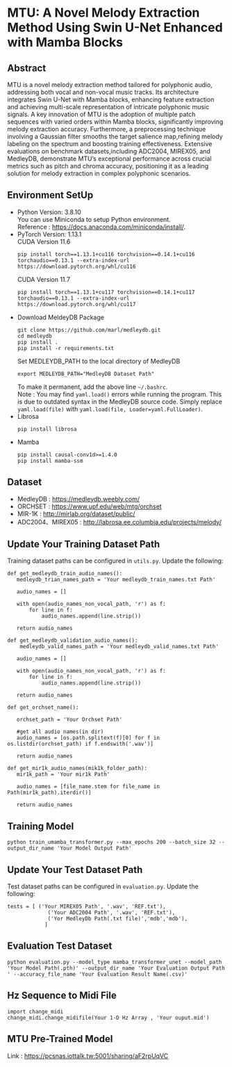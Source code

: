 # MTU: A Novel Melody Extraction Method Using Swin U-Net Enhanced with Mamba Blocks
## Abstract
MTU is a novel melody extraction method tailored
for polyphonic audio, addressing both vocal and non-vocal music
tracks. Its architecture integrates Swin U-Net with Mamba
blocks, enhancing feature extraction and achieving multi-scale
representation of intricate polyphonic music signals. A key
innovation of MTU is the adoption of multiple patch sequences
with varied orders within Mamba blocks, significantly improving melody extraction accuracy. 
Furthermore, a preprocessing technique involving a Gaussian filter smooths the target salience map,refining melody labeling on the spectrum and boosting training effectiveness. 
Extensive evaluations on benchmark datasets,including ADC2004, MIREX05, and MedleyDB, demonstrate
MTU’s exceptional performance across crucial metrics such as
pitch and chroma accuracy, positioning it as a leading solution
for melody extraction in complex polyphonic scenarios.


## Environment SetUp
- Python Version: 3.8.10  
  You can use Miniconda to setup Python environment.  
  Reference : https://docs.anaconda.com/miniconda/install/.
- PyTorch Version: 1.13.1  
  CUDA Version 11.6
  ```
  pip install torch==1.13.1+cu116 torchvision==0.14.1+cu116 torchaudio==0.13.1 --extra-index-url https://download.pytorch.org/whl/cu116
  ```
  CUDA Version 11.7
  ```
  pip install torch==1.13.1+cu117 torchvision==0.14.1+cu117 torchaudio==0.13.1 --extra-index-url https://download.pytorch.org/whl/cu117
  ```
- Download MeldeyDB Package
  ```
  git clone https://github.com/marl/medleydb.git
  cd medleydb
  pip install .
  pip install -r requirements.txt
  ```
  Set MEDLEYDB_PATH to the local directory of MedleyDB
  ```
  export MEDLEYDB_PATH="MedleyDB Dataset Path"
  ```
  To make it permanent, add the above line ```~/.bashrc```.  
  Note : You may find ```yaml.load()``` errors while running the program. This is due to outdated syntax in the MedleyDB source code. Simply replace ```yaml.load(file)``` with ```yaml.load(file, Loader=yaml.FullLoader)```.
- Librosa
  ```
  pip install librosa
  ```
- Mamba
  ```
  pip install causal-conv1d>=1.4.0
  pip install mamba-ssm
  ```
## Dataset 
- MedleyDB : https://medleydb.weebly.com/
- ORCHSET : https://www.upf.edu/web/mtg/orchset
- MIR-1K : http://mirlab.org/dataset/public/
- ADC2004、MIREX05 : http://labrosa.ee.columbia.edu/projects/melody/

## Update Your Training Dataset Path
Training dataset paths can be configured in  ```utils.py```. Update the following: 
 ```
def get_medleydb_train_audio_names():
    medleydb_trian_names_path = 'Your medleydb_train_names.txt Path'

    audio_names = []

    with open(audio_names_non_vocal_path, 'r') as f:
        for line in f:
            audio_names.append(line.strip())

    return audio_names
 ```
 ```
def get_medleydb_validation_audio_names():
     medleydb_valid_names_path = 'Your medleydb_valid_names.txt Path'

    audio_names = []

    with open(audio_names_non_vocal_path, 'r') as f:
        for line in f:
            audio_names.append(line.strip())

    return audio_names
 ```

 ```
def get_orchset_name():

    orchset_path = 'Your Orchset Path'
    
    #get all audio names(in dir)
    audio_names = [os.path.splitext(f)[0] for f in os.listdir(orchset_path) if f.endswith('.wav')]
    
    return audio_names 
 ```
 ```
def get_mir1k_audio_names(mik1k_folder_path):
    mir1k_path = 'Your mir1k Path'
    
    audio_names = [file_name.stem for file_name in Path(mir1k_path).iterdir()]

    return audio_names
 ```
## Training Model
 ```
 python train_umamba_transformer.py --max_epochs 200 --batch_size 32 --output_dir_name 'Your Model Output Path'
```
## Update Your Test Dataset Path
Test dataset paths can be configured in ```evaluation.py```. Update the following: 
 ```
 tests = [ ('Your MIREX05 Path', '.wav', 'REF.txt'),
              ('Your ADC2004 Path', '.wav', 'REF.txt'),
              ('Yor MedleyDb Path(.txt file)','mdb','mdb'),
             ]  
 ```
## Evaluation Test Dataset  
 ```
 python evaluation.py --model_type mamba_transformer_unet --model_path 'Your Model Path(.pth)' --output_dir_name 'Your Evaluation Output Path ' --accuracy_file_name 'Your Evaluation Result Name(.csv)'
 ```
## Hz Sequence to Midi File
 ```
import change_midi
change_midi.change_midifile(Your 1-D Hz Array , 'Your ouput.mid')
 ```
## MTU Pre-Trained Model
Link : https://pcsnas.iottalk.tw:5001/sharing/aF2rpUqVC
